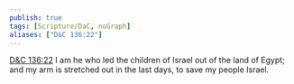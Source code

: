 ```yaml
---
publish: true
tags: [Scripture/DaC, noGraph]
aliases: ["D&C 136:22"]
---
```

[D&C 136:22](https://churchofjesuschrist.org/study/scriptures/dc-testament/dc/136?lang=eng&id=p22#p22) I am he who led the children of Israel out of the land of Egypt; and my arm is stretched out in the last days, to save my people Israel.
